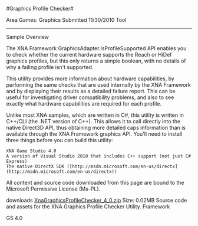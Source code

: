 #Graphics Profile Checker#

Area
Games: Graphics
Submitted
11/30/2010
Tool

---

Sample Overview

The XNA Framework GraphicsAdapter.IsProfileSupported API enables you to check whether the current hardware supports the Reach or HiDef graphics profiles, but this only returns a simple boolean, with no details of why a failing profile isn't supported.

This utility provides more information about hardware capabilities, by performing the same checks that are used internally by the XNA Framework and by displaying their results as a detailed failure report. This can be useful for investigating driver compatibility problems, and also to see exactly what hardware capabilities are required for each profile.

Unlike most XNA samples, which are written in C#, this utility is written in C++/CLI (the .NET version of C++). This allows it to call directly into the native Direct3D API, thus obtaining more detailed caps information than is available through the XNA Framework graphics API. You'll need to install three things before you can build this utility:

    XNA Game Studio 4.0
    A version of Visual Studio 2010 that includes C++ support (not just C# Express)
    The native DirectX SDK ([http://msdn.microsoft.com/en-us/directx](http://msdn.microsoft.com/en-us/directx))


All content and source code downloaded from this page are bound to the Microsoft Permissive License (Ms-PL).

downloads
[XnaGraphicsProfileChecker_4_0.zip](https://github.com/DDReaper/XNAGameStudio/blob/master/Samples/XnaGraphicsProfileChecker_4_0.zip?raw=true)
Size: 0.02MB
Source code and assets for the XNA Graphics Profile Checker Utility.
Framework

GS 4.0

